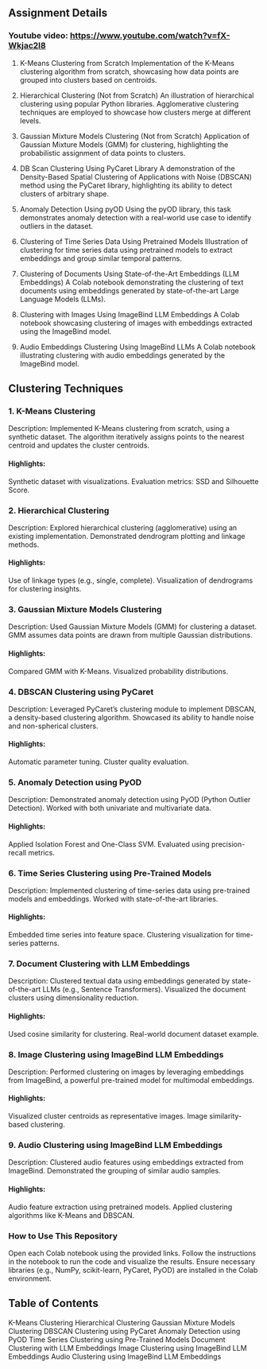 ## Assignment Details
### Youtube video: https://www.youtube.com/watch?v=fX-Wkjac2l8
1. K-Means Clustering from Scratch
Implementation of the K-Means clustering algorithm from scratch, showcasing how data points are grouped into clusters based on centroids.

2. Hierarchical Clustering (Not from Scratch)
An illustration of hierarchical clustering using popular Python libraries. Agglomerative clustering techniques are employed to showcase how clusters merge at different levels.

3. Gaussian Mixture Models Clustering (Not from Scratch)
Application of Gaussian Mixture Models (GMM) for clustering, highlighting the probabilistic assignment of data points to clusters.

4. DB Scan Clustering Using PyCaret Library
A demonstration of the Density-Based Spatial Clustering of Applications with Noise (DBSCAN) method using the PyCaret library, highlighting its ability to detect clusters of arbitrary shape.

5. Anomaly Detection Using pyOD
Using the pyOD library, this task demonstrates anomaly detection with a real-world use case to identify outliers in the dataset.

6. Clustering of Time Series Data Using Pretrained Models
Illustration of clustering for time series data using pretrained models to extract embeddings and group similar temporal patterns.

7. Clustering of Documents Using State-of-the-Art Embeddings (LLM Embeddings)
A Colab notebook demonstrating the clustering of text documents using embeddings generated by state-of-the-art Large Language Models (LLMs).

8. Clustering with Images Using ImageBind LLM Embeddings
A Colab notebook showcasing clustering of images with embeddings extracted using the ImageBind model.

9. Audio Embeddings Clustering Using ImageBind LLMs
A Colab notebook illustrating clustering with audio embeddings generated by the ImageBind model.


## Clustering Techniques
### 1. K-Means Clustering
Description: Implemented K-Means clustering from scratch, using a synthetic dataset. The algorithm iteratively assigns points to the nearest centroid and updates the cluster centroids.
#### Highlights:
Synthetic dataset with visualizations.
Evaluation metrics: SSD and Silhouette Score.
### 2. Hierarchical Clustering
Description: Explored hierarchical clustering (agglomerative) using an existing implementation. Demonstrated dendrogram plotting and linkage methods.
#### Highlights:
Use of linkage types (e.g., single, complete).
Visualization of dendrograms for clustering insights.
### 3. Gaussian Mixture Models Clustering
Description: Used Gaussian Mixture Models (GMM) for clustering a dataset. GMM assumes data points are drawn from multiple Gaussian distributions.
#### Highlights:
Compared GMM with K-Means.
Visualized probability distributions.
### 4. DBSCAN Clustering using PyCaret
Description: Leveraged PyCaret’s clustering module to implement DBSCAN, a density-based clustering algorithm. Showcased its ability to handle noise and non-spherical clusters.
#### Highlights:
Automatic parameter tuning.
Cluster quality evaluation.
### 5. Anomaly Detection using PyOD
Description: Demonstrated anomaly detection using PyOD (Python Outlier Detection). Worked with both univariate and multivariate data.
#### Highlights:
Applied Isolation Forest and One-Class SVM.
Evaluated using precision-recall metrics.
### 6. Time Series Clustering using Pre-Trained Models
Description: Implemented clustering of time-series data using pre-trained models and embeddings. Worked with state-of-the-art libraries.
#### Highlights:
Embedded time series into feature space.
Clustering visualization for time-series patterns.
### 7. Document Clustering with LLM Embeddings
Description: Clustered textual data using embeddings generated by state-of-the-art LLMs (e.g., Sentence Transformers). Visualized the document clusters using dimensionality reduction.
#### Highlights:
Used cosine similarity for clustering.
Real-world document dataset example.
### 8. Image Clustering using ImageBind LLM Embeddings
Description: Performed clustering on images by leveraging embeddings from ImageBind, a powerful pre-trained model for multimodal embeddings.
#### Highlights:
Visualized cluster centroids as representative images.
Image similarity-based clustering.
### 9. Audio Clustering using ImageBind LLM Embeddings
Description: Clustered audio features using embeddings extracted from ImageBind. Demonstrated the grouping of similar audio samples.
#### Highlights:
Audio feature extraction using pretrained models.
Applied clustering algorithms like K-Means and DBSCAN.
### How to Use This Repository
Open each Colab notebook using the provided links.
Follow the instructions in the notebook to run the code and visualize the results.
Ensure necessary libraries (e.g., NumPy, scikit-learn, PyCaret, PyOD) are installed in the Colab environment.


## Table of Contents
K-Means Clustering
Hierarchical Clustering
Gaussian Mixture Models Clustering
DBSCAN Clustering using PyCaret
Anomaly Detection using PyOD
Time Series Clustering using Pre-Trained Models
Document Clustering with LLM Embeddings
Image Clustering using ImageBind LLM Embeddings
Audio Clustering using ImageBind LLM Embeddings

